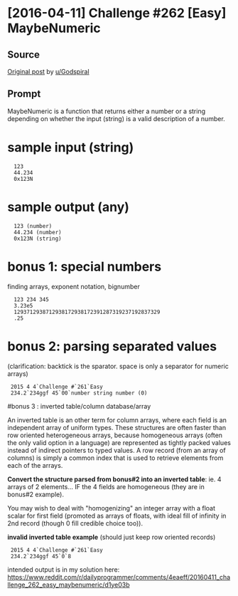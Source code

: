 # [2016-04-11] Challenge #262 [Easy] MaybeNumeric

## Source

[Original post](https://old.reddit.com/r/dailyprogrammer/comments/4eaeff/20160411_challenge_262_easy_maybenumeric/) by [u/Godspiral](https://old.reddit.com/user/Godspiral)

## Prompt

MaybeNumeric is a function that returns either a number or a string depending on whether the input (string) is a valid description of a number.

# sample input (string)

      123
      44.234
      0x123N

# sample output (any)

      123 (number)
      44.234 (number)
      0x123N (string)

# bonus 1: special numbers

finding arrays, exponent notation, bignumber

      123 234 345
      3.23e5
      1293712938712938172938172391287319237192837329
      .25

# bonus 2:  parsing separated values
(clarification: backtick is the sparator. space is only a separator for numeric arrays)

     2015 4 4`Challenge #`261`Easy
     234.2`234ggf 45`00`number string number (0)

#bonus 3 : inverted table/column database/array

An inverted table is an other term for column arrays, where each field is an independent array of uniform types.  These structures are often faster than row oriented heterogeneous arrays, because homogeneous arrays (often the only valid option in a language) are represented as tightly packed values instead of indirect pointers to typed values.  A row record (from an array of columns) is simply a common index that is used to retrieve elements from each of the arrays.

**Convert the structure parsed from bonus#2 into an inverted table**: ie. 4 arrays of 2 elements... IF the 4 fields are homogeneous (they are in bonus#2 example).

You may wish to deal with "homogenizing" an integer array with a float scalar for first field (promoted as arrays of floats, with ideal fill of infinity in 2nd record (though 0 fill credible choice too)).

**invalid inverted table example** (should just keep row oriented records)

     2015 4 4`Challenge #`261`Easy
     234.2`234ggf 45`0`8

intended output is in my solution here: https://www.reddit.com/r/dailyprogrammer/comments/4eaeff/20160411_challenge_262_easy_maybenumeric/d1ye03b
